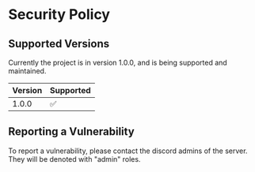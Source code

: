 # Security Policy

## Supported Versions

Currently the project is in version 1.0.0, and is being supported and maintained.

| Version | Supported          |
| ------- | ------------------ |
| 1.0.0   | :white_check_mark: |

## Reporting a Vulnerability

To report a vulnerability, please contact the discord admins of the server. They will be denoted with "admin" roles. 
